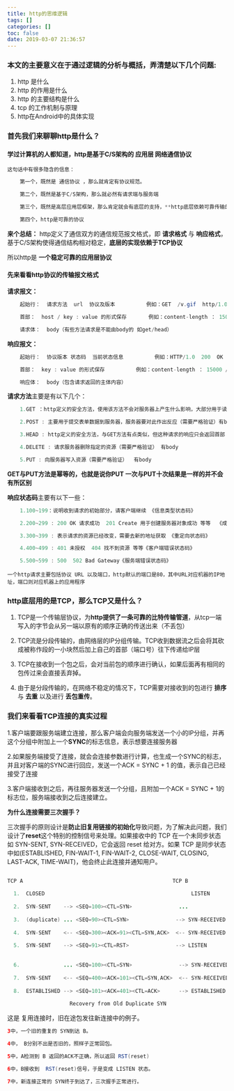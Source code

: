 ```yaml
---
title: http的思维逻辑
tags: []
categories: []
toc: false
date: 2019-03-07 21:36:57
---
```


### 本文的主要意义在于通过逻辑的分析与概括，弄清楚以下几个问题:
1. http 是什么
2. http 的作用是什么
3. http 的主要结构是什么
4. tcp 的工作机制与原理
5. http在Android中的具体实现


### 首先我们来聊聊http是什么？

#### 学过计算机的人都知道，http是基于C/S架构的 应用层 网络通信协议

```	java
这句话中有很多隐含的信息：

	第一个，既然是 通信协议 ，那么就肯定有协议规范。

	第二个，既然是基于C/S架构，那么就必然有请求端与服务端

	第三个，既然是高层应用层框架，那么肯定就会有底层的支持，**http底层依赖可靠传输的TCP协议**

	第四个，http是可靠的协议

```
<!--more-->

**来个总结：** http定义了通信双方的通信规范报文格式，即 **请求格式** 与  **响应格式**，基于C/S架构使得通信结构相对稳定，**底层的实现依赖于TCP协议**

所以http是 **一个稳定可靠的应用层协议**




#### 先来看看http协议的传输报文格式


**请求报文：**

```java
	起始行：  请求方法  url  协议及版本  		例如：GET  /v.gif  http/1.0

	首部：	 host / key : value 的形式保存		例如：content-length ： 15000 / content-type ： image/gif等等

	请求体：  body（有些方法请求是不能由body的 如get/head）
```

**响应报文：**

```java
	起始行：  协议版本 状态码  当前状态信息  		例如：HTTP/1.0  200  OK

	首部：	 key : value 的形式保存			例如：content-length ： 15000 / content-type ： image/gif等等

	响应体：  body（包含请求返回的主体内容）
```

**请求方法**主要是有以下几个：

```java
	1.GET ：http定义的安全方法，使用该方法不会对服务器上产生什么影响，大部分用于读取服务器数据   没有body

	2.POST : 主要用于提交表单数据到服务器，服务器要对此作出反应（需要严格验证）有body

	3.HEAD : http定义的安全方法，与GET方法有点类似，但这种请求的响应只会返回首部 可用于对资源进行检查  没有body

	4.DELETE : 请求服务器删除指定的资源（需要严格验证） 有body

	5.PUT : 向服务器写入资源（需要严格验证）  有body
```
**GET与PUT方法是幂等的，也就是说你PUT 一次与PUT十次结果是一样的并不会有所区别**

**响应状态码**主要有以下一些：

```java
	1.100~199：说明收到请求的初始部分，请客户端继续 《信息类型状态码》

	2.200~299 : 200 OK 请求成功  201 Create 用于创建服务器对象成功 等等  《成功类型状态码》

	3.300~399 : 表示请求的资源已经改变，需要去新的地址获取 《重定向状态码》

	4.400~499 : 401 未授权  404 找不到资源 等等《客户端错误状态码》

	5.500~599 : 500  502 Bad Gateway《服务端错误状态码》
```

`一个http请求主要包括协议 URL 以及端口，http默认的端口是80，其中URL对应机器的IP地址，端口则对应机器上的应用程序`

### http底层用的是TCP，那么TCP又是什么？

1. TCP是一个传输层协议，为**http提供了一条可靠的比特传输管道**，从tcp一端写入的字节会从另一端以原有的顺序正确的传送出来（不丢包）

2. TCP流是分段传输的，由网络层的IP分组传输。TCP收到数据流之后会将其砍成被称作段的一小块然后加上自己的首部（端口号）往下传递给IP层

3. TCP在接收到一个包之后，会对当前包的顺序进行确认，如果后面再有相同的包传过来会直接丢弃掉。

4. 由于是分段传输的，在网络不稳定的情况下，TCP需要对接收到的包进行 **排序** 与 **去重** 以及进行 **丢包重传**。	

### 我们来看看TCP连接的真实过程

1.客户端要跟服务端建立连接，那么客户端会向服务端发送一个小的IP分组，并再这个分组中附加上一个**SYNC**的标志信息，表示想要连接服务器

2.如果服务端接受了连接，就会会连接参数进行计算，也生成一个SYNC的标志，并且对客户端的SYNC进行回应，发送一个ACK = SYNC + 1 的值，表示自己已经接受了连接

3.客户端接收到之后，再往服务器发送一个分组，且附加一个ACK = SYNC + 1的标志位，服务端接收到之后连接建立。

**为什么连接需要三次握手？**

三次握手的原则设计是**防止旧复用链接的初始化**导致问题，为了解决此问题，我们设计了**reset**这个特别的控制信号来处理。如果接收中的 TCP 在一个未同步状态如 SYN-SENT, SYN-RECEIVED，它会返回 reset 给对方。如果 TCP 是同步状态中如(ESTABLISHED, FIN-WAIT-1, FIN-WAIT-2, CLOSE-WAIT, CLOSING, LAST-ACK, TIME-WAIT)，他会终止此连接并通知用户。

```java

TCP A                                                TCP B
​
  1.  CLOSED                                               LISTEN
​
  2.  SYN-SENT    --> <SEQ=100><CTL=SYN>               ...
​
  3.  (duplicate) ... <SEQ=90><CTL=SYN>               --> SYN-RECEIVED
​
  4.  SYN-SENT    <-- <SEQ=300><ACK=91><CTL=SYN,ACK>  <-- SYN-RECEIVED
​
  5.  SYN-SENT    --> <SEQ=91><CTL=RST>               --> LISTEN
  
​
  6.              ... <SEQ=100><CTL=SYN>               --> SYN-RECEIVED
​
  7.  SYN-SENT    <-- <SEQ=400><ACK=101><CTL=SYN,ACK>  <-- SYN-RECEIVED
​
  8.  ESTABLISHED --> <SEQ=101><ACK=401><CTL=ACK>      --> ESTABLISHED
​
                    Recovery from Old Duplicate SYN
```

这是 复用连接时，旧在途包发往新连接中的例子。

```java
3中，一个旧的重复的 SYN到达 B。

4中， B分别不出是否旧的，照样子正常回包。

5中，A检测到 B 返回的ACK不正确，所以返回 RST(reset)

6中，B接收到  RST(reset)信号，于是变成 LISTEN 状态。

7中，新连接正常的 SYN终于到达了，三次握手正常进行。

```